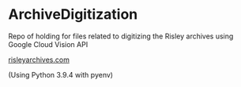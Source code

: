 # ArchiveDigitization
Repo of holding for files related to digitizing the Risley archives using Google Cloud Vision API

[risleyarchives.com](https://risleyarchives.com)

(Using Python 3.9.4 with pyenv)
